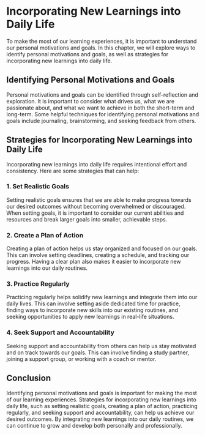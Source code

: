 Incorporating New Learnings into Daily Life
==================================================================================================

To make the most of our learning experiences, it is important to understand our personal motivations and goals. In this chapter, we will explore ways to identify personal motivations and goals, as well as strategies for incorporating new learnings into daily life.

Identifying Personal Motivations and Goals
------------------------------------------

Personal motivations and goals can be identified through self-reflection and exploration. It is important to consider what drives us, what we are passionate about, and what we want to achieve in both the short-term and long-term. Some helpful techniques for identifying personal motivations and goals include journaling, brainstorming, and seeking feedback from others.

Strategies for Incorporating New Learnings into Daily Life
----------------------------------------------------------

Incorporating new learnings into daily life requires intentional effort and consistency. Here are some strategies that can help:

### 1. Set Realistic Goals

Setting realistic goals ensures that we are able to make progress towards our desired outcomes without becoming overwhelmed or discouraged. When setting goals, it is important to consider our current abilities and resources and break larger goals into smaller, achievable steps.

### 2. Create a Plan of Action

Creating a plan of action helps us stay organized and focused on our goals. This can involve setting deadlines, creating a schedule, and tracking our progress. Having a clear plan also makes it easier to incorporate new learnings into our daily routines.

### 3. Practice Regularly

Practicing regularly helps solidify new learnings and integrate them into our daily lives. This can involve setting aside dedicated time for practice, finding ways to incorporate new skills into our existing routines, and seeking opportunities to apply new learnings in real-life situations.

### 4. Seek Support and Accountability

Seeking support and accountability from others can help us stay motivated and on track towards our goals. This can involve finding a study partner, joining a support group, or working with a coach or mentor.

Conclusion
----------

Identifying personal motivations and goals is important for making the most of our learning experiences. Strategies for incorporating new learnings into daily life, such as setting realistic goals, creating a plan of action, practicing regularly, and seeking support and accountability, can help us achieve our desired outcomes. By integrating new learnings into our daily routines, we can continue to grow and develop both personally and professionally.
